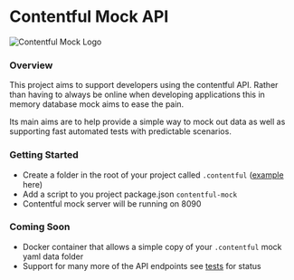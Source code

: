 # Contentful Mock API

![Contentful Mock Logo](https://s3-eu-west-1.amazonaws.com/learn.craftship.io/contentful-mock.png)

### Overview
This project aims to support developers using the contentful API.  Rather than having to always be online when developing applications this in memory database mock aims to ease the pain.

Its main aims are to help provide a simple way to mock out data as well as supporting fast automated tests with predictable scenarios.

### Getting Started

* Create a folder in the root of your project called `.contentful` ([example](https://github.com/craftship/contentful-mock/tree/master/tests/.contentful) here)
* Add a script to you project package.json `contentful-mock`
* Contentful mock server will be running on 8090

### Coming Soon

* Docker container that allows a simple copy of your `.contentful` mock yaml data folder
* Support for many more of the API endpoints see [tests](https://github.com/craftship/contentful-mock/blob/master/tests/integration/index.js) for status
